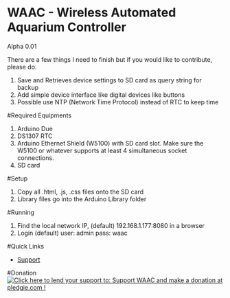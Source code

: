 # WAAC - Wireless Automated  Aquarium Controller
Alpha 0.01

There are a few things I need to finish but if you would like to contribute, please do.

1. Save and Retrieves device settings to SD card as query string for backup
2. Add simple device interface like digital devices like buttons
3. Possible use NTP (Network Time Protocol) instead of RTC to keep time

#Required Equipments
1. Arduino Due
2. DS1307 RTC
3. Arduino Ethernet Shield (W5100) with SD card slot. Make sure the W5100 or whatever supports at least 4 simultaneous socket connections.
4. SD card

#Setup
1. Copy all .html, .js, .css files onto the SD card
2. Library files go into the Arduino Library folder

#Running
1. Find the local network IP, (default) 192.168.1.177:8080 in a browser
2. Login (default) user: admin pass: waac

#Quick Links
* <a href="http://aquatictechtank.net/viewforum.php?f=48">Support</a>

#Donation
<a href='https://pledgie.com/campaigns/32780'><img alt='Click here to lend your support to: Support WAAC and make a donation at pledgie.com !' src='https://pledgie.com/campaigns/32780.png?skin_name=chrome' border='0' ></a>
